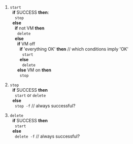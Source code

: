 1. `start`  
&nbsp;&nbsp;**if** SUCCESS **then**:  
&nbsp;&nbsp;&nbsp;&nbsp;`stop`  
&nbsp;&nbsp;**else**  
&nbsp;&nbsp;&nbsp;&nbsp;**if** not VM **then**  
&nbsp;&nbsp;&nbsp;&nbsp;&nbsp;&nbsp;`delete`  
&nbsp;&nbsp;&nbsp;&nbsp;**else**  
&nbsp;&nbsp;&nbsp;&nbsp;&nbsp;&nbsp;**if** VM off   
&nbsp;&nbsp;&nbsp;&nbsp;&nbsp;&nbsp;&nbsp;&nbsp;**if** 'everything OK' **then**    // which conditions imply 'OK'  
&nbsp;&nbsp;&nbsp;&nbsp;&nbsp;&nbsp;&nbsp;&nbsp;&nbsp;&nbsp;`start`  
&nbsp;&nbsp;&nbsp;&nbsp;&nbsp;&nbsp;&nbsp;&nbsp;**else**  
&nbsp;&nbsp;&nbsp;&nbsp;&nbsp;&nbsp;&nbsp;&nbsp;&nbsp;&nbsp;`delete`  
&nbsp;&nbsp;&nbsp;&nbsp;&nbsp;&nbsp;**else** VM on **then**  
&nbsp;&nbsp;&nbsp;&nbsp;&nbsp;&nbsp;&nbsp;&nbsp;`stop`  
  				  
2. `stop`  
&nbsp;&nbsp;**if** SUCCESS **then**  
&nbsp;&nbsp;&nbsp;&nbsp;`start` or `delete`  
&nbsp;&nbsp;**else**  
&nbsp;&nbsp;&nbsp;&nbsp;`stop -f`   // always successful?  
		  
3. `delete`  
&nbsp;&nbsp;**if** SUCCESS **then**  
&nbsp;&nbsp;&nbsp;&nbsp;`start`  
&nbsp;&nbsp;**else**  
&nbsp;&nbsp;&nbsp;&nbsp;`delete -f`   // always successful?  
